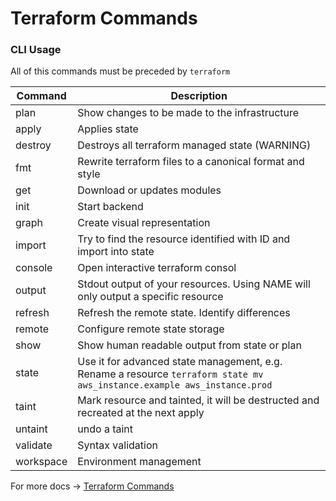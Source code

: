 # Terraform Commands
### CLI Usage

All of this commands must be preceded by `terraform`

| Command  | Description                                                                                                              |
|----------|--------------------------------------------------------------------------------------------------------------------------|
| plan     | Show changes to be made to the infrastructure                                                                            |
| apply    | Applies state                                                                                                            |
| destroy  | Destroys all terraform managed state (WARNING)                                                                           |
| fmt      | Rewrite terraform files to a canonical format and style                                                                  |
| get      | Download or updates modules                                                                                              |
| init     | Start backend                                                                                                            |
| graph    | Create visual representation                                                                                             |
| import   | Try to find the resource identified with ID and import into state                                                        |
| console  | Open interactive terraform consol                                                                                        |
| output   | Stdout output of your resources. Using NAME will only output a specific resource                                         |
| refresh  | Refresh the remote state. Identify differences                                                                           |
| remote   | Configure remote state storage                                                                                           |
| show     | Show human readable output from state or plan                                                                            |
| state    | Use it for advanced state management, e.g. Rename a resource `terraform state mv aws_instance.example aws_instance.prod` |
| taint    | Mark resource and tainted, it will be destructed and recreated at the next apply                                         |
| untaint  | undo a taint                                                                                                             |
| validate | Syntax validation                                                                                                        |
| workspace| Environment management                                                                                                   |


For more docs -> <a href="https://www.terraform.io/docs/commands/index.html"> Terraform Commands </a>
